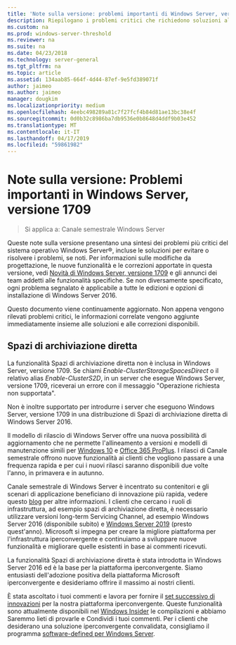 ```yaml
---
title: 'Note sulla versione: problemi importanti di Windows Server, versione 1709'
description: Riepilogano i problemi critici che richiedono soluzioni alternative per evitare l'arresto anomalo del sistema, i blocchi, gli errori di installazione o la perdita di dati.
ms.custom: na
ms.prod: windows-server-threshold
ms.reviewer: na
ms.suite: na
ms.date: 04/23/2018
ms.technology: server-general
ms.tgt_pltfrm: na
ms.topic: article
ms.assetid: 134aab85-664f-4d44-87ef-9e5fd389071f
author: jaimeo
ms.author: jaimeo
manager: dougkim
ms.localizationpriority: medium
ms.openlocfilehash: 4eebc498289a81c7f27fcf4b84d81ae13bc38e4f
ms.sourcegitcommit: 0d0b32c8986ba7db9536e0b8648d4ddf9b03e452
ms.translationtype: MT
ms.contentlocale: it-IT
ms.lasthandoff: 04/17/2019
ms.locfileid: "59861982"
---
```

# <a name="release-notes-important-issues-in-windows-server-version-1709"></a>Note sulla versione: Problemi importanti in Windows Server, versione 1709

>Si applica a: Canale semestrale Windows Server

Queste note sulla versione presentano una sintesi dei problemi più critici del sistema operativo Windows Server&reg;, incluse le soluzioni per evitare o risolvere i problemi, se noti. Per informazioni sulle modifiche da progettazione, le nuove funzionalità e le correzioni apportate in questa versione, vedi [Novità di Windows Server, versione 1709](whats-new-in-windows-server-1709.md) e gli annunci dei team addetti alle funzionalità specifiche. Se non diversamente specificato, ogni problema segnalato è applicabile a tutte le edizioni e opzioni di installazione di Windows Server 2016.  

Questo documento viene continuamente aggiornato. Non appena vengono rilevati problemi critici, le informazioni correlate vengono aggiunte immediatamente insieme alle soluzioni e alle correzioni disponibili.  
  
## <a name="storage-spaces-direct"></a>Spazi di archiviazione diretta
[comment]: # (ID: unknown; Autore: stevenek; stato: ha approvato)  
La funzionalità Spazi di archiviazione diretta non è inclusa in Windows Server, versione 1709. Se chiami *Enable-ClusterStorageSpacesDirect* o il relativo alias *Enable-ClusterS2D*, in un server che esegue Windows Server, versione 1709, riceverai un errore con il messaggio "Operazione richiesta non supportata".

Non è inoltre supportato per introdurre i server che eseguono Windows Server, versione 1709 in una distribuzione di Spazi di archiviazione diretta di Windows Server 2016.

Il modello di rilascio di Windows Server offre una nuova possibilità di aggiornamento che ne permette l'allineamento a versioni e modelli di manutenzione simili per [Windows 10](https://docs.microsoft.com/windows/deployment/update/waas-overview) e [Office 365 ProPlus](https://support.office.com/article/Overview-of-the-upcoming-changes-to-Office-365-ProPlus-update-management-78b33779-9356-4cdf-9d2c-08350ef05cca?ui=en-US&rs=en-US&ad=US). I rilasci di Canale semestrale offrono nuove funzionalità ai clienti che vogliono passare a una frequenza rapida e per cui i nuovi rilasci saranno disponibili due volte l'anno, in primavera e in autunno.

Canale semestrale di Windows Server è incentrato su contenitori e gli scenari di applicazione beneficiano di innovazione più rapida, vedere questo [blog](https://cloudblogs.microsoft.com/windowsserver/2018/03/29/windows-server-semi-annual-channel-update) per altre informazioni. I clienti che cercano i ruoli di infrastruttura, ad esempio spazi di archiviazione diretta, è necessario utilizzare versioni long-term Servicing Channel, ad esempio Windows Server 2016 (disponibile subito) e [Windows Server 2019](https://cloudblogs.microsoft.com/windowsserver/2018/03/20/introducing-windows-server-2019-now-available-in-preview) (presto quest'anno). Microsoft si impegna per creare la migliore piattaforma per l'infrastruttura iperconvergente e continuiamo a sviluppare nuove funzionalità e migliorare quelle esistenti in base ai commenti ricevuti. 

La funzionalità Spazi di archiviazione diretta è stata introdotta in Windows Server 2016 ed è la base per la piattaforma iperconvergente. Siamo entusiasti dell'adozione positiva della piattaforma Microsoft iperconvergente e desideriamo offrire il massimo ai nostri clienti.

È stata ascoltato i tuoi commenti e lavora per fornire il [set successivo di innovazioni](https://blogs.technet.microsoft.com/windowsserver/2017/09/07/sneak-peek-2-windows-server-version-1709-hyper-converged-infrastructure/) per la nostra piattaforma iperconvergente. Queste funzionalità sono attualmente disponibili nel [Windows Insider](https://insider.windows.com/for-business/) le compilazioni e abbiamo Saremmo lieti di provarle e Condividi i tuoi commenti. Per i clienti che desiderano una soluzione iperconvergente convalidata, consigliamo il programma [software-defined per Windows Server](http://microsoft.com/wssd).
